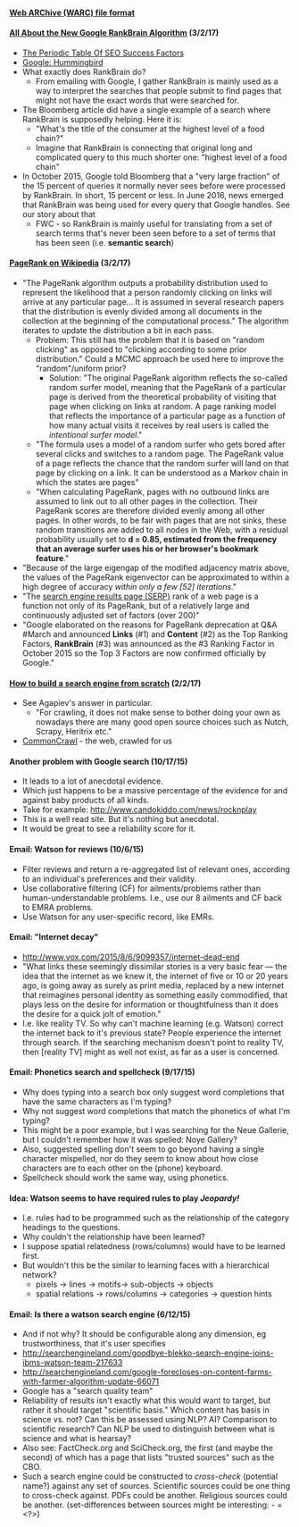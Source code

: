 #### [Web ARChive (WARC) file format](https://iipc.github.io/warc-specifications/specifications/warc-format/warc-1.0/)

#### [All About the New Google RankBrain Algorithm](http://searchengineland.com/faq-all-about-the-new-google-rankbrain-algorithm-234440) (3/2/17)
* [The Periodic Table Of SEO Success Factors](http://searchengineland.com/seotable)
* [Google: Hummingbird](http://searchengineland.com/library/google/hummingbird-google)
* What exactly does RankBrain do?
  * From emailing with Google, I gather RankBrain is mainly used as a way to interpret the searches that people submit to find pages that might not have the exact words that were searched for.
* The Bloomberg article did have a single example of a search where RankBrain is supposedly helping. Here it is:
  * "What's the title of the consumer at the highest level of a food chain?"
  * Imagine that RankBrain is connecting that original long and complicated query to this much shorter one: "highest level of a food chain"
* In October 2015, Google told Bloomberg that a "very large fraction" of the 15 percent of queries it normally never sees before were processed by RankBrain. In short, 15 percent or less. In June 2016, news emerged that RankBrain was being used for every query that Google handles. See our story about that
  * FWC - so RankBrain is mainly useful for translating from a set of search terms that's never been seen before to a set of terms that has been seen (i.e. **semantic search**)

#### [PageRank on Wikipedia](https://en.wikipedia.org/wiki/PageRank) (3/2/17)
* "The PageRank algorithm outputs a probability distribution used to represent the likelihood that a person randomly clicking on links will arrive at any particular page... It is assumed in several research papers that the distribution is evenly divided among all documents in the collection at the beginning of the computational process."  The algorithm iterates to update the distribution a bit in each pass.
  * Problem: This still has the problem that it is based on "random clicking" as opposed to "clicking according to some prior distribution."  Could a MCMC approach be used here to improve the "random"/uniform prior?
    * Solution: "The original PageRank algorithm reflects the so-called random surfer model, meaning that the PageRank of a particular page is derived from the theoretical probability of visiting that page when clicking on links at random. A page ranking model that reflects the importance of a particular page as a function of how many actual visits it receives by real users is called the *intentional surfer model*."
  * "The formula uses a model of a random surfer who gets bored after several clicks and switches to a random page. The PageRank value of a page reflects the chance that the random surfer will land on that page by clicking on a link. It can be understood as a Markov chain in which the states are pages"
  * "When calculating PageRank, pages with no outbound links are assumed to link out to all other pages in the collection. Their PageRank scores are therefore divided evenly among all other pages. In other words, to be fair with pages that are not sinks, these random transitions are added to all nodes in the Web, with a residual probability usually set to **d = 0.85, estimated from the frequency that an average surfer uses his or her browser's bookmark feature**."
* "Because of the large eigengap of the modified adjacency matrix above, the values of the PageRank eigenvector can be approximated to within a high degree of accuracy *within only a few [52] iterations*."
* "The [search engine results page (SERP)](https://en.wikipedia.org/wiki/Search_engine_results_page) rank of a web page is a function not only of its PageRank, but of a relatively large and continuously adjusted set of factors (over 200)"
* "Google elaborated on the reasons for PageRank deprecation at Q&A #March and announced **Links** (#1) and **Content** (#2) as the Top Ranking Factors, **RankBrain** (#3) was announced as the #3 Ranking Factor in October 2015 so the Top 3 Factors are now confirmed officially by Google."

#### [How to build a search engine from scratch](https://www.quora.com/How-to-build-a-search-engine-from-scratch) (2/2/17)
* See Agapiev's answer in particular.
  * "For crawling, it does not make sense to bother doing your own as nowadays there are many good open source choices such as Nutch, Scrapy, Heritrix etc."
* [CommonCrawl](http://commoncrawl.org/big-picture/frequently-asked-questions/) - the web, crawled for us

#### Another problem with Google search (10/17/15)
* It leads to a lot of anecdotal evidence.
* Which just happens to be a massive percentage of the evidence for and against baby products of all kinds.
* Take for example: http://www.candokiddo.com/news/rocknplay
* This is a well read site.  But it's nothing but anecdotal.
* It would be great to see a reliability score for it.

#### Email: Watson for reviews (10/6/15)
* Filter reviews and return a re-aggregated list of relevant ones, according to an individual's preferences and their validity.
* Use collaborative filtering (CF) for ailments/problems rather than human-understandable problems.  I.e., use our 8 ailments and CF back to EMRA problems.
* Use Watson for any user-specific record, like EMRs.

#### Email: "Internet decay"
* http://www.vox.com/2015/8/6/9099357/internet-dead-end
* "What links these seemingly dissimilar stories is a very basic fear — the idea that the internet as we knew it, the internet of five or 10 or 20 years ago, is going away as surely as print media, replaced by a new internet that reimagines personal identity as something easily commodified, that plays less on the desire for information or thoughtfulness than it does the desire for a quick jolt of emotion."
* I.e. like reality TV.  So why can't machine learning (e.g. Watson) correct the internet back to it's previous state?  People experience the internet through search.  If the searching mechanism doesn't point to reality TV, then [reality TV] might as well not exist, as far as a user is concerned.

#### Email: Phonetics search and spellcheck (9/17/15)
* Why does typing into a search box only suggest word completions that have the same characters as I'm typing?
* Why not suggest word completions that match the phonetics of what I'm typing?
* This might be a poor example, but I was searching for the Neue Gallerie, but I couldn't remember how it was spelled: Noye Gallery?
* Also, suggested spelling don't seem to go beyond having a single character mispelled, nor do they seem to know about how close characters are to each other on the (phone) keyboard.
* Spellcheck should work the same way, using phonetics.

#### Idea: Watson seems to have required rules to play _Jeopardy!_
* I.e. rules had to be programmed such as the relationship of the category headings to the questions.
* Why couldn't the relationship have been learned?
* I suppose spatial relatedness (rows/columns) would have to be learned first.
* But wouldn't this be the similar to learning faces with a hierarchical network?
  * pixels -> lines -> motifs-> sub-objects -> objects
  * spatial relations -> rows/columns -> categories -> question hints

#### Email: Is there a watson search engine (6/12/15)
* And if not why? It should be configurable along any dimension, eg trustworthiness, that it's user specifies
* http://searchengineland.com/goodbye-blekko-search-engine-joins-ibms-watson-team-217633
* http://searchengineland.com/google-forecloses-on-content-farms-with-farmer-algorithm-update-66071
* Google has a "search quality team"
* Reliability of results isn't exactly what this would want to target, but rather it should target "scientific basis."  Which content has basis in science vs. not?  Can this be assessed using NLP?  AI?  Comparison to scientific research? Can NLP be used to distinguish between what is science and what is hearsay?
* Also see: FactCheck.org and SciCheck.org, the first (and maybe the second) of which has a page that lists "trusted sources" such as the CBO.
* Such a search engine could be constructed to _cross-check_ (potential name?) against any set of sources.  Scientific sources could be one thing to cross-check against.  PDFs could be another.  Religious sources could be another. (set-differences between sources might be interesting: <science> - <religion> = <?>)